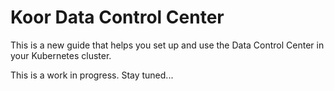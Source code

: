 # Koor Data Control Center

This is a new guide that helps you set up and use the Data Control Center in your Kubernetes cluster.

This is a work in progress. Stay tuned...
